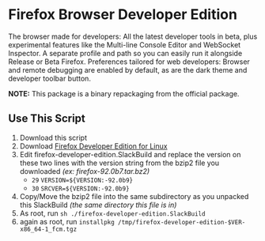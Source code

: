 # Firefox Browser Developer Edition

The browser made for developers:
All the latest developer tools in beta, plus experimental features like the Multi-line Console Editor and WebSocket Inspector.
A separate profile and path so you can easily run it alongside Release or Beta Firefox.
Preferences tailored for web developers: Browser and remote debugging are enabled by default, as are the dark theme and developer toolbar button.

**NOTE:**
This package is a binary repackaging from the official package.

## Use This Script

1. Download this script
2. Download [Firefox Developer Edition for Linux](https://www.mozilla.org/en-US/firefox/developer/)
3. Edit firefox-developer-edition.SlackBuild and replace the version on these two lines with the version string from the bzip2 file you downloaded _(ex: firefox-92.0b7.tar.bz2)_
    * ```29``` `VERSION=${VERSION:-92.0b9}`
    * ```30``` `SRCVER=${VERSION:-92.0b9}`
4. Copy/Move the bzip2 file into the same subdirectory as you unpacked this SlackBuild _(the same directory this file is in)_
5. As root, run `sh ./firefox-developer-edition.SlackBuild`
6. again as root, run `installpkg /tmp/firefox-developer-edition-$VER-x86_64-1_fcm.tgz`
